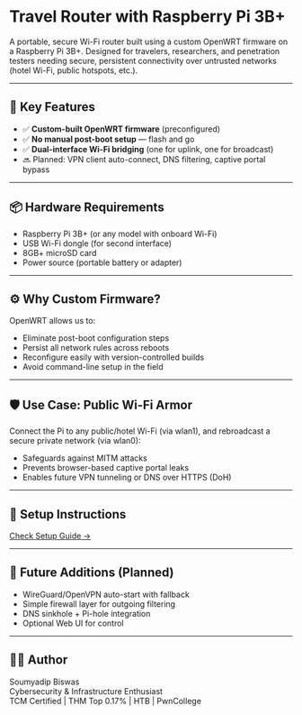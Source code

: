 # Travel Router with Raspberry Pi 3B+

A portable, secure Wi-Fi router built using a custom OpenWRT firmware on a Raspberry Pi 3B+. Designed for travelers, researchers, and penetration testers needing secure, persistent connectivity over untrusted networks (hotel Wi-Fi, public hotspots, etc.).

---

## 🔧 Key Features

- ✅ **Custom-built OpenWRT firmware** (preconfigured)
- ✅ **No manual post-boot setup** — flash and go
- ✅ **Dual-interface Wi-Fi bridging** (one for uplink, one for broadcast)
- 🔜 Planned: VPN client auto-connect, DNS filtering, captive portal bypass

---

## 📦 Hardware Requirements

- Raspberry Pi 3B+ (or any model with onboard Wi-Fi)
- USB Wi-Fi dongle (for second interface)
- 8GB+ microSD card
- Power source (portable battery or adapter)

---

## ⚙️ Why Custom Firmware?

OpenWRT allows us to:
- Eliminate post-boot configuration steps
- Persist all network rules across reboots
- Reconfigure easily with version-controlled builds
- Avoid command-line setup in the field

---

## 🛡️ Use Case: Public Wi-Fi Armor

Connect the Pi to any public/hotel Wi-Fi (via wlan1), and rebroadcast a secure private network (via wlan0):
- Safeguards against MITM attacks
- Prevents browser-based captive portal leaks
- Enables future VPN tunneling or DNS over HTTPS (DoH)

---

## 🚀 Setup Instructions

[Check Setup Guide →](https://github.com/MrB1sw4s/Travel-Router-with-Pi/blob/main/processinbrief.md)

---

## 🔭 Future Additions (Planned)

- WireGuard/OpenVPN auto-start with fallback
- Simple firewall layer for outgoing filtering
- DNS sinkhole + Pi-hole integration
- Optional Web UI for control

---

## 👨‍💻 Author

Soumyadip Biswas  
Cybersecurity & Infrastructure Enthusiast  
TCM Certified | THM Top 0.17% | HTB | PwnCollege  
